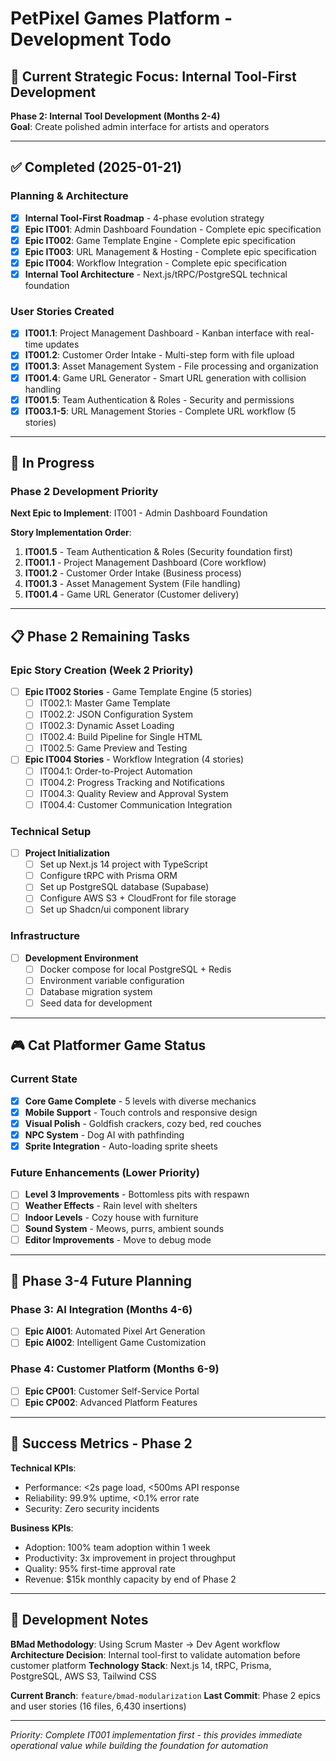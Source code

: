 # PetPixel Games Platform - Development Todo

## 🎯 Current Strategic Focus: Internal Tool-First Development

**Phase 2: Internal Tool Development (Months 2-4)**  
**Goal**: Create polished admin interface for artists and operators

---

## ✅ Completed (2025-01-21)

### Planning & Architecture
- [x] **Internal Tool-First Roadmap** - 4-phase evolution strategy
- [x] **Epic IT001**: Admin Dashboard Foundation - Complete epic specification
- [x] **Epic IT002**: Game Template Engine - Complete epic specification  
- [x] **Epic IT003**: URL Management & Hosting - Complete epic specification
- [x] **Epic IT004**: Workflow Integration - Complete epic specification
- [x] **Internal Tool Architecture** - Next.js/tRPC/PostgreSQL technical foundation

### User Stories Created
- [x] **IT001.1**: Project Management Dashboard - Kanban interface with real-time updates
- [x] **IT001.2**: Customer Order Intake - Multi-step form with file upload
- [x] **IT001.3**: Asset Management System - File processing and organization
- [x] **IT001.4**: Game URL Generator - Smart URL generation with collision handling
- [x] **IT001.5**: Team Authentication & Roles - Security and permissions
- [x] **IT003.1-5**: URL Management Stories - Complete URL workflow (5 stories)

---

## 🔄 In Progress

### Phase 2 Development Priority
**Next Epic to Implement**: IT001 - Admin Dashboard Foundation

**Story Implementation Order**:
1. **IT001.5** - Team Authentication & Roles (Security foundation first)
2. **IT001.1** - Project Management Dashboard (Core workflow)
3. **IT001.2** - Customer Order Intake (Business process)
4. **IT001.3** - Asset Management System (File handling)
5. **IT001.4** - Game URL Generator (Customer delivery)

---

## 📋 Phase 2 Remaining Tasks

### Epic Story Creation (Week 2 Priority)
- [ ] **Epic IT002 Stories** - Game Template Engine (5 stories)
  - [ ] IT002.1: Master Game Template
  - [ ] IT002.2: JSON Configuration System
  - [ ] IT002.3: Dynamic Asset Loading
  - [ ] IT002.4: Build Pipeline for Single HTML
  - [ ] IT002.5: Game Preview and Testing

- [ ] **Epic IT004 Stories** - Workflow Integration (4 stories)
  - [ ] IT004.1: Order-to-Project Automation
  - [ ] IT004.2: Progress Tracking and Notifications
  - [ ] IT004.3: Quality Review and Approval System
  - [ ] IT004.4: Customer Communication Integration

### Technical Setup
- [ ] **Project Initialization**
  - [ ] Set up Next.js 14 project with TypeScript
  - [ ] Configure tRPC with Prisma ORM
  - [ ] Set up PostgreSQL database (Supabase)
  - [ ] Configure AWS S3 + CloudFront for file storage
  - [ ] Set up Shadcn/ui component library

### Infrastructure
- [ ] **Development Environment**
  - [ ] Docker compose for local PostgreSQL + Redis
  - [ ] Environment variable configuration
  - [ ] Database migration system
  - [ ] Seed data for development

---

## 🎮 Cat Platformer Game Status

### Current State
- [x] **Core Game Complete** - 5 levels with diverse mechanics
- [x] **Mobile Support** - Touch controls and responsive design
- [x] **Visual Polish** - Goldfish crackers, cozy bed, red couches
- [x] **NPC System** - Dog AI with pathfinding
- [x] **Sprite Integration** - Auto-loading sprite sheets

### Future Enhancements (Lower Priority)
- [ ] **Level 3 Improvements** - Bottomless pits with respawn
- [ ] **Weather Effects** - Rain level with shelters
- [ ] **Indoor Levels** - Cozy house with furniture
- [ ] **Sound System** - Meows, purrs, ambient sounds
- [ ] **Editor Improvements** - Move to debug mode

---

## 🚀 Phase 3-4 Future Planning

### Phase 3: AI Integration (Months 4-6)
- [ ] **Epic AI001**: Automated Pixel Art Generation
- [ ] **Epic AI002**: Intelligent Game Customization

### Phase 4: Customer Platform (Months 6-9)  
- [ ] **Epic CP001**: Customer Self-Service Portal
- [ ] **Epic CP002**: Advanced Platform Features

---

## 🎯 Success Metrics - Phase 2

**Technical KPIs**:
- Performance: <2s page load, <500ms API response
- Reliability: 99.9% uptime, <0.1% error rate
- Security: Zero security incidents

**Business KPIs**:
- Adoption: 100% team adoption within 1 week
- Productivity: 3x improvement in project throughput
- Quality: 95% first-time approval rate
- Revenue: $15k monthly capacity by end of Phase 2

---

## 📝 Development Notes

**BMad Methodology**: Using Scrum Master → Dev Agent workflow
**Architecture Decision**: Internal tool-first to validate automation before customer platform
**Technology Stack**: Next.js 14, tRPC, Prisma, PostgreSQL, AWS S3, Tailwind CSS

**Current Branch**: `feature/bmad-modularization`
**Last Commit**: Phase 2 epics and user stories (16 files, 6,430 insertions)

---

*Priority: Complete IT001 implementation first - this provides immediate operational value while building the foundation for automation*